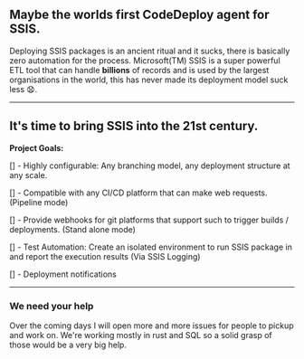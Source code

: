 ## Maybe the worlds first CodeDeploy agent for SSIS.

Deploying SSIS packages is an ancient ritual and it sucks, there is basically zero automation for the process. Microsoft(TM) SSIS is a super powerful ETL tool that can handle **billions** of records and is used by the largest organisations in the world, this has never made its deployment model suck less :anguished:.

---

## It's time to bring SSIS into the 21st century.

**Project Goals:**

[] - Highly configurable: Any branching model, any deployment structure at any scale.

[] - Compatible with any CI/CD platform that can make web requests. (Pipeline mode)

[] - Provide webhooks for git platforms that support such to trigger builds / deployments. (Stand alone mode)

[] - Test Automation: Create an isolated environment to run SSIS package in and report the execution results (Via SSIS Logging)

[] - Deployment notifications

---

### We need your help

Over the coming days I will open more and more issues for people to pickup and work on. We're working mostly in rust and SQL so a solid grasp of those would be a very big help.
